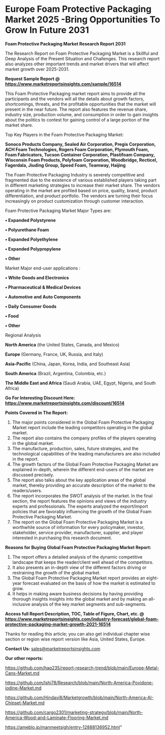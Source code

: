  # Europe Foam Protective Packaging Market 2025 -Bring Opportunities To Grow In Future 2031

<strong>Foam Protective Packaging Market Research Report 2031</strong>

The Research Report on Foam Protective Packaging Market is a Skillful and Deep Analysis of the Present Situation and Challenges. This research report also analyzes other important trends and market drivers that will affect market growth over 2025-2031.

<strong>Request Sample Report @ <a href=https://www.marketreportsinsights.com/sample/16514>https://www.marketreportsinsights.com/sample/16514</a></strong>

This Foam Protective Packaging market report aims to provide all the participants and the vendors will all the details about growth factors, shortcomings, threats, and the profitable opportunities that the market will present in the near future. The report also features the revenue share, industry size, production volume, and consumption in order to gain insights about the politics to contest for gaining control of a large portion of the market share.

Top Key Players in the Foam Protective Packaging Market:

<strong>Sonoco Products Company, Sealed Air Corporation, Pregis Corporation, ACH Foam Technologies, Rogers Foam Corporation, Plymouth Foam, Foam Fabricators, Tucson Container Corporation, Plastifoam Company, Wisconsin Foam Products, Polyfoam Corporation, Woodbridge, Recticel, Fagerdala, Jiuding Group, Speed Foam, Teamway, Haijing</strong>

The Foam Protective Packaging Industry is severely competitive and fragmented due to the existence of various established players taking part in different marketing strategies to increase their market share. The vendors operating in the market are profiled based on price, quality, brand, product differentiation, and product portfolio. The vendors are turning their focus increasingly on product customization through customer interaction.

Foam Protective Packaging Market Major Types are:

<strong>• Expanded Polystyrene

• Polyurethane Foam

• Expanded Polyethylene

• Expanded Polypropylene

• Other</strong>

Market Major end-user applications :

<strong>• White Goods and Electronics

• Pharmaceutical & Medical Devices

• Automotive and Auto Components

• Daily Consumer Goods

• Food

• Other</strong>

Regional Analysis

</u><strong><b>North America</b></strong> (the United States, Canada, and Mexico)

<strong><b>Europe </b></strong>(Germany, France, UK, Russia, and Italy)

<strong><b>Asia-Pacific</b></strong> (China, Japan, Korea, India, and Southeast Asia)

<strong><b>South America</b></strong> (Brazil, Argentina, Colombia, etc.)

<strong><b>The Middle East and Africa</b></strong> (Saudi Arabia, UAE, Egypt, Nigeria, and South Africa)

<strong>Go For Interesting Discount Here: <a href=https://www.marketreportsinsights.com/discount/16514>https://www.marketreportsinsights.com/discount/16514</a></strong>

<strong>Points Covered in The Report:</strong>
<ol>
  <li>The major points considered in the Global Foam Protective Packaging Market report include the leading competitors operating in the global market.</li>
  <li>The report also contains the company profiles of the players operating in the global market.</li>
  <li>The manufacture, production, sales, future strategies, and the technological capabilities of the leading manufacturers are also included in the report.</li>
  <li>The growth factors of the Global Foam Protective Packaging Market are explained in-depth, wherein the different end-users of the market are discussed precisely.</li>
  <li>The report also talks about the key application areas of the global market, thereby providing an accurate description of the market to the readers/users.</li>
  <li>The report incorporates the SWOT analysis of the market. In the final section, the report features the opinions and views of the industry experts and professionals. The experts analyzed the export/import policies that are favorably influencing the growth of the Global Foam Protective Packaging Market.</li>
  <li>The report on the Global Foam Protective Packaging Market is a worthwhile source of information for every policymaker, investor, stakeholder, service provider, manufacturer, supplier, and player interested in purchasing this research document.</li>
</ol>
<strong>Reasons for Buying Global Foam Protective Packaging Market Report:</strong>

<ol>
  <li>The report offers a detailed analysis of the dynamic competitive landscape that keeps the reader/client well ahead of the competitors.</li>
  <li>It also presents an in-depth view of the different factors driving or restraining the growth of the global market.</li>
  <li>The Global Foam Protective Packaging Market report provides an eight-year forecast evaluated on the basis of how the market is estimated to grow.</li>
  <li>It helps in making aware business decisions by having providing thorough insights insights into the global market and by making an all-inclusive analysis of the key market segments and sub-segments.</li>
</ol>
<strong>Access full Report Description, TOC, Table of Figure, Chart, etc. @ <a href=https://www.marketreportsinsights.com/industry-forecast/global-foam-protective-packaging-market-growth-2021-16514>https://www.marketreportsinsights.com/industry-forecast/global-foam-protective-packaging-market-growth-2021-16514</a></strong>


Thanks for reading this article; you can also get individual chapter wise section or region wise report version like Asia, United States, Europe.

<strong>Contact Us:</strong>
sales@marketreportsinsights.com

<strong>Our other reports:</strong>

<a href=https://github.com/haq235/report-research-trend/blob/main/Europe-Metal-Cans-Market.md>https://github.com/haq235/report-research-trend/blob/main/Europe-Metal-Cans-Market.md</a>

<a href=https://github.com/Ishi78/Research/blob/main/North-America-Povidone-iodine-Market.md>https://github.com/Ishi78/Research/blob/main/North-America-Povidone-iodine-Market.md</a>

<a href=https://github.com/Hindavi8/Marketgrowth/blob/main/North-America-AI-Chipset-Market.md>https://github.com/Hindavi8/Marketgrowth/blob/main/North-America-AI-Chipset-Market.md</a>

<a href=https://github.com/cargo2301/marketing-strategy/blob/main/North-America-Wood-and-Laminate-Flooring-Market.md>https://github.com/cargo2301/marketing-strategy/blob/main/North-America-Wood-and-Laminate-Flooring-Market.md</a>

<a href=https://ameblo.jp/manmeetsigh/entry-12888136952.html>https://ameblo.jp/manmeetsigh/entry-12888136952.html</a>"
